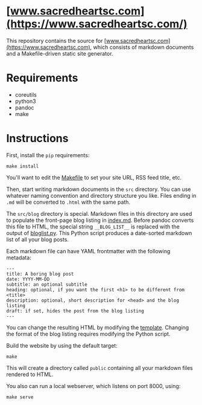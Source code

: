 [www.sacredheartsc.com](https://www.sacredheartsc.com/)
=========================

This repository contains the source for [www.sacredheartsc.com](https://www.sacredheartsc.com),
which consists of markdown documents and a Makefile-driven static site generator.

# Requirements

- coreutils
- python3
- pandoc
- make

# Instructions

First, install the `pip` requirements:

    make install

You'll want to edit the [Makefile](Makefile) to set your site URL,
RSS feed title, etc.

Then, start writing markdown documents in the `src` directory. You can use
whatever naming convention and directory structure you like. Files ending in
`.md` will be converted to `.html` with the same path.

The `src/blog` directory is special. Markdown files in this directory are
used to populate the front-page blog listing in [index.md](src/index.md).
Before pandoc converts this file to HTML, the special string `__BLOG_LIST__`
is replaced with the output of [bloglist.py](scripts/bloglist.py).
This Python script produces a date-sorted markdown list of all your blog posts.

Each markdown file can have YAML frontmatter with the following metadata:

    ---
    title: A boring blog post
    date: YYYY-MM-DD
    subtitle: an optional subtitle
    heading: optional, if you want the first <h1> to be different from <title>
    description: optional, short description for <head> and the blog listing
    draft: if set, hides the post from the blog listing
    ---

You can change the resulting HTML by modifying the [template](templates/default.html).
Changing the format of the blog listing requires modifying the Python script.

Build the website by using the default target:

    make

This will create a directory called `public` containing all your markdown files
rendered to HTML.

You also can run a local webserver, which listens on port 8000, using:

    make serve
